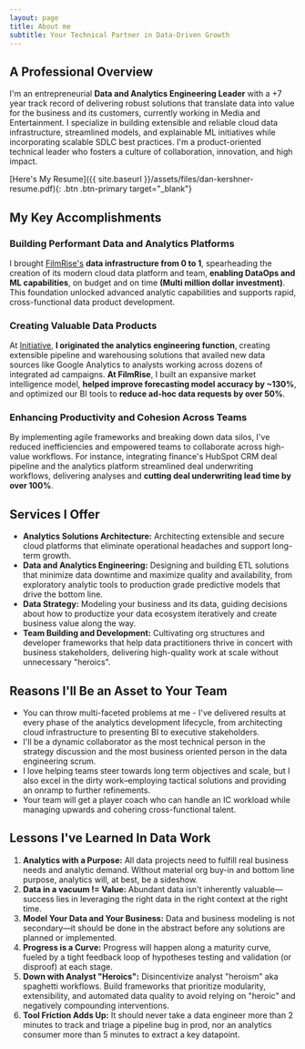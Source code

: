 ```yaml
---
layout: page
title: About me
subtitle: Your Technical Partner in Data-Driven Growth
---
```


## A Professional Overview
I'm an entrepreneurial **Data and Analytics Engineering Leader** with a +7 year track record of delivering robust solutions that translate data into value for the business and its customers, currently working in Media and Entertainment. I specialize in building extensible and reliable cloud data infrastructure, streamlined models, and explainable ML initiatives while incorporating scalable SDLC best practices. I'm a product-oriented technical leader who fosters a culture of collaboration, innovation, and high impact.

[Here's My Resume]({{ site.baseurl }}/assets/files/dan-kershner-resume.pdf){: .btn .btn-primary target="_blank"}
## My Key Accomplishments

### Building Performant Data and Analytics Platforms
I brought [FilmRise's](https://filmrise.com/) **data infrastructure from 0 to 1**, spearheading the creation of its modern cloud data platform and team, **enabling DataOps and ML capabilities**, on budget and on time **(Multi million dollar investment)**. This foundation unlocked advanced analytic capabilities and supports rapid, cross-functional data product development.
### Creating Valuable Data Products
At [Initiative](https://initiative.com/), **I originated the analytics engineering function**, creating extensible pipeline and warehousing solutions that availed new data sources like Google Analytics to analysts working across dozens of integrated ad campaigns. **At FilmRise**, I built an expansive market intelligence model, **helped improve forecasting model accuracy by ~130%**, and optimized our BI tools to **reduce ad-hoc data requests by over 50%**.
### Enhancing Productivity and Cohesion Across Teams
By implementing agile frameworks and breaking down data silos, I've reduced inefficiencies and empowered teams to collaborate across high-value workflows. For instance, integrating finance's HubSpot CRM deal pipeline and the analytics platform streamlined deal underwriting workflows, delivering analyses and **cutting deal underwriting lead time by over 100%**.

## Services I Offer

- **Analytics Solutions Architecture:** Architecting extensible and secure cloud platforms that eliminate operational headaches and support long-term growth.
- **Data and Analytics Engineering:** Designing and building ETL solutions that minimize data downtime and maximize quality and availability, from exploratory analytic tools to production grade predictive models that drive the bottom line.
- **Data Strategy:** Modeling your business and its data, guiding decisions about how to productize your data ecosystem iteratively and create business value along the way.
- **Team Building and Development:** Cultivating org structures and developer frameworks that help data practitioners thrive in concert with business stakeholders, delivering high-quality work at scale without unnecessary "heroics".

## Reasons I'll Be an Asset to Your Team

- You can throw multi-faceted problems at me - I've delivered results at every phase of the analytics development lifecycle, from architecting cloud infrastructure to presenting BI to executive stakeholders.
- I'll be a dynamic collaborator as the most technical person in the strategy discussion and the most business oriented person in the data engineering scrum.
- I love helping teams steer towards long term objectives and scale, but I also excel in the dirty work–employing tactical solutions and providing an onramp to further refinements.
- Your team will get a player coach who can handle an IC workload while managing upwards and cohering cross-functional talent.

## Lessons I've Learned In Data Work

1. **Analytics with a Purpose:** All data projects need to fulfill real business needs and analytic demand. Without material org buy-in and bottom line purpose, analytics will, at best, be a sideshow.
2. **Data in a vacuum != Value:** Abundant data isn't inherently valuable—success lies in leveraging the right data in the right context at the right time.
3. **Model Your Data and Your Business:** Data and business modeling is not secondary—it should be done in the abstract before any solutions are planned or implemented.
4. **Progress is a Curve:** Progress will happen along a maturity curve, fueled by a tight feedback loop of hypotheses testing and validation (or disproof) at each stage.
5. **Down with Analyst "Heroics":** Disincentivize analyst "heroism" aka spaghetti workflows. Build frameworks that prioritize modularity, extensibility, and automated data quality to avoid relying on "heroic" and negatively compounding interventions.
6. **Tool Friction Adds Up:** It should never take a data engineer more than 2 minutes to track and triage a pipeline bug in prod, nor an analytics consumer more than 5 minutes to extract a key datapoint.